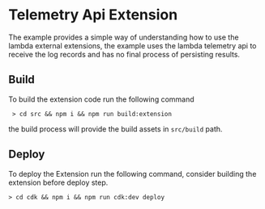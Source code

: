 # Telemetry Api Extension

The example provides a simple way of understanding how to use the lambda external extensions, the example uses the lambda telemetry api to receive the log records and has no final process of persisting results.

## Build

To build the extension code run the following command

```shell
 > cd src && npm i && npm run build:extension
```

the build process will provide the build assets in `src/build` path.

## Deploy

To deploy the Extension run the following command, consider building the extension before deploy step.

```shell
> cd cdk && npm i && npm run cdk:dev deploy
```


